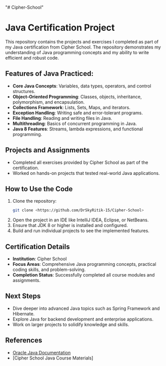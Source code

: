 "# Cipher-School" 
# Java Certification Project

This repository contains the projects and exercises I completed as part of my Java certification from Cipher School. The repository demonstrates my understanding of Java programming concepts and my ability to write efficient and robust code.

## Features of Java Practiced:
- **Core Java Concepts**: Variables, data types, operators, and control structures.
- **Object-Oriented Programming**: Classes, objects, inheritance, polymorphism, and encapsulation.
- **Collections Framework**: Lists, Sets, Maps, and iterators.
- **Exception Handling**: Writing safe and error-tolerant programs.
- **File Handling**: Reading and writing files in Java.
- **Multithreading**: Basics of concurrent programming in Java.
- **Java 8 Features**: Streams, lambda expressions, and functional programming.

## Projects and Assignments
- Completed all exercises provided by Cipher School as part of the certification.
- Worked on hands-on projects that tested real-world Java applications.

## How to Use the Code
1. Clone the repository:
   ```bash
   git clone <https://github.com/DrSkyRitik-15/Cipher-School>
   ```
2. Open the project in an IDE like IntelliJ IDEA, Eclipse, or NetBeans.
3. Ensure that JDK 8 or higher is installed and configured.
4. Build and run individual projects to see the implemented features.

## Certification Details
- **Institution**: Cipher School
- **Focus Areas**: Comprehensive Java programming concepts, practical coding skills, and problem-solving.
- **Completion Status**: Successfully completed all course modules and assignments.

## Next Steps
- Dive deeper into advanced Java topics such as Spring Framework and Hibernate.
- Explore Java for backend development and enterprise applications.
- Work on larger projects to solidify knowledge and skills.

## References
- [Oracle Java Documentation](https://docs.oracle.com/javase/8/docs/)
- [Cipher School Java Course Materials]
